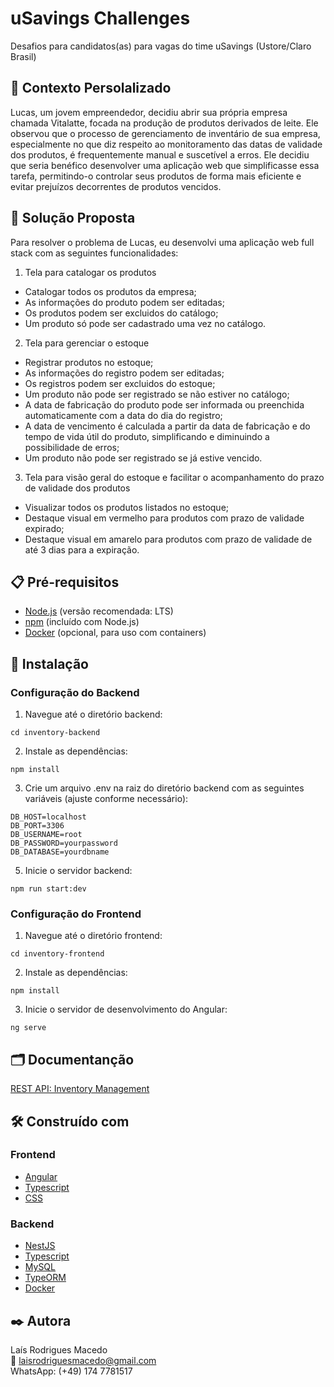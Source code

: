 # uSavings Challenges 

Desafios para candidatos(as) para vagas do time uSavings (Ustore/Claro Brasil)

## 📝 Contexto Persolalizado

Lucas, um jovem empreendedor, decidiu abrir sua própria empresa chamada Vitalatte, focada na produção de produtos derivados de leite. Ele observou que o processo de gerenciamento de inventário de sua empresa, especialmente no que diz respeito ao monitoramento das datas de validade dos produtos, é frequentemente manual e suscetível a erros. Ele decidiu que seria benéfico desenvolver uma aplicação web que simplificasse essa tarefa, permitindo-o controlar seus produtos de forma mais eficiente e evitar prejuízos decorrentes de produtos vencidos.

## 📌 Solução Proposta

Para resolver o problema de Lucas, eu desenvolvi uma aplicação web full stack com as seguintes funcionalidades:

1. Tela para catalogar os produtos
  - Catalogar todos os produtos da empresa;
  - As informações do produto podem ser editadas;
  - Os produtos podem ser excluidos do catálogo;
  - Um produto só pode ser cadastrado uma vez no catálogo.

2. Tela para gerenciar o estoque
  - Registrar produtos no estoque;
  - As informações do registro podem ser editadas;
  - Os registros podem ser excluidos do estoque;
  - Um produto não pode ser registrado se não estiver no catálogo;
  - A data de fabricação do produto pode ser informada ou preenchida automaticamente com a data do dia do registro;
  - A data de vencimento é calculada a partir da data de fabricação e do tempo de vida útil do produto, simplificando e diminuindo a possibilidade de erros; 
  - Um produto não pode ser registrado se já estive vencido.

3. Tela para visão geral do estoque e facilitar o acompanhamento do prazo de validade dos produtos
  - Visualizar todos os produtos listados no estoque;
  - Destaque visual em vermelho para produtos com prazo de validade expirado;
  - Destaque visual em amarelo para produtos com prazo de validade de até 3 dias para a expiração.


## 📋 Pré-requisitos

- [Node.js](https://nodejs.org/) (versão recomendada: LTS)
- [npm](https://www.npmjs.com/) (incluído com Node.js) 
- [Docker](https://www.docker.com/) (opcional, para uso com containers)

## 🔧 Instalação

### Configuração do Backend

1. Navegue até o diretório backend:

```
cd inventory-backend
````

2. Instale as dependências:

```
npm install
````

3. Crie um arquivo .env na raiz do diretório backend com as seguintes variáveis (ajuste conforme necessário):

```
DB_HOST=localhost
DB_PORT=3306
DB_USERNAME=root
DB_PASSWORD=yourpassword
DB_DATABASE=yourdbname
````

5. Inicie o servidor backend:

```
npm run start:dev
```

### Configuração do Frontend

1. Navegue até o diretório frontend:

```
cd inventory-frontend
```

2. Instale as dependências:

```
npm install
```

3. Inicie o servidor de desenvolvimento do Angular:

```
ng serve
```

## 🗂️ Documentanção

[REST API: Inventory Management](https://documenter.getpostman.com/view/24460805/2sAXjRXA7g) 


## 🛠️ Construído com

### Frontend

* [Angular](https://v17.angular.io/docs) 
* [Typescript](https://www.typescriptlang.org/docs/)
* [CSS](https://devdocs.io/css/)

### Backend

* [NestJS](https://docs.nestjs.com/) 
* [Typescript](https://www.typescriptlang.org/docs/)
* [MySQL](https://dev.mysql.com/doc/)
* [TypeORM](https://typeorm.io/)
* [Docker](https://docs.docker.com/)

## ✒️ Autora

Laís Rodrigues Macedo <br>
📧 laisrodriguesmacedo@gmail.com <br>
WhatsApp: (+49) 174 7781517
